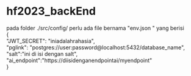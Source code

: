 # hf2023_backEnd
pada folder ./src/config/ perlu ada file bernama "env.json " yang berisi    
{  
    "JWT_SECRET": "iniadalahrahasia",    
    "pglink": "postgres://user:password@localhost:5432/database_name",     
    "salt":"ini di isi dengan salt",   
    "ai_endpoint":"https://diisidenganendpointai/myendpoint"  
}

